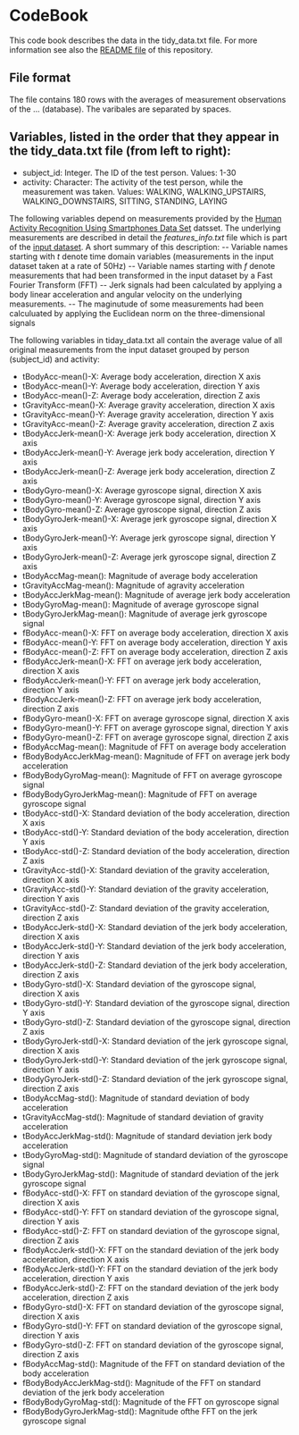 # CodeBook
This code book describes the data in the tidy_data.txt file. For more information see also the [README file](https://github.com/arne7777777/Coursera_GettingCleaningData/blob/master/README.md) of this repository.
 
## File format
The file contains 180 rows with the averages of measurement observations of the ... (database). The varibales are separated by spaces.

## Variables, listed in the order that they appear in the tidy_data.txt file (from left to right):
- subject_id: Integer. The ID of the test person. 
              Values: 1-30
- activity:   Character: The activity of the test person, while the measurement was taken. 
              Values: WALKING, WALKING_UPSTAIRS, WALKING_DOWNSTAIRS, SITTING, STANDING, LAYING

The following variables depend on measurements provided by the [Human Activity Recognition Using Smartphones Data Set](http://archive.ics.uci.edu/ml/datasets/Human+Activity+Recognition+Using+Smartphones) datsset. The underlying measurements are described in detail the *features_info.txt* file which is part of the [input dataset](https://d396qusza40orc.cloudfront.net/getdata%2Fprojectfiles%2FUCI%20HAR%20Dataset.zip). A short summary of this description:
-- Variable names starting with *t* denote time domain variables (measurements in the input dataset taken at a rate of 50Hz)
-- Variable names starting with *f* denote measurements that had been transformed in the input dataset by a Fast Fourier Transform (FFT)
-- Jerk signals had been calculated by applying a body linear acceleration and angular velocity on the underlying measurements.
-- The maginutude of some measurements had been calculuated by applying the Euclidean norm on the three-dimensional signals

The following variables in tiday_data.txt all contain the average value of all original measurements from the input dataset grouped by person (subject_id) and activity:

- tBodyAcc-mean()-X: Average body acceleration, direction X axis
- tBodyAcc-mean()-Y: Average body acceleration, direction Y axis
- tBodyAcc-mean()-Z: Average body acceleration, direction Z axis
- tGravityAcc-mean()-X: Average gravity acceleration, direction X axis
- tGravityAcc-mean()-Y: Average gravity acceleration, direction Y axis
- tGravityAcc-mean()-Z: Average gravity acceleration, direction Z axis
- tBodyAccJerk-mean()-X: Average jerk body acceleration, direction X axis
- tBodyAccJerk-mean()-Y: Average jerk body acceleration, direction Y axis
- tBodyAccJerk-mean()-Z: Average jerk body acceleration, direction Z axis
- tBodyGyro-mean()-X: Average gyroscope signal, direction X axis
- tBodyGyro-mean()-Y: Average gyroscope signal, direction Y axis
- tBodyGyro-mean()-Z: Average gyroscope signal, direction Z axis
- tBodyGyroJerk-mean()-X: Average jerk gyroscope signal, direction X axis
- tBodyGyroJerk-mean()-Y: Average jerk gyroscope signal, direction Y axis
- tBodyGyroJerk-mean()-Z: Average jerk gyroscope signal, direction Z axis
- tBodyAccMag-mean(): Magnitude of average body acceleration
- tGravityAccMag-mean(): Magnitude of agravity acceleration
- tBodyAccJerkMag-mean(): Magnitude of average jerk body acceleration
- tBodyGyroMag-mean(): Magnitude of average gyroscope signal
- tBodyGyroJerkMag-mean(): Magnitude of average jerk gyroscope signal
- fBodyAcc-mean()-X: FFT on average body acceleration, direction X axis
- fBodyAcc-mean()-Y: FFT on average body acceleration, direction Y axis
- fBodyAcc-mean()-Z: FFT on average body acceleration, direction Z axis
- fBodyAccJerk-mean()-X: FFT on average jerk body acceleration, direction X axis
- fBodyAccJerk-mean()-Y: FFT on average jerk body acceleration, direction Y axis
- fBodyAccJerk-mean()-Z: FFT on average jerk body acceleration, direction Z axis
- fBodyGyro-mean()-X: FFT on average gyroscope signal, direction X axis
- fBodyGyro-mean()-Y: FFT on average gyroscope signal, direction Y axis
- fBodyGyro-mean()-Z: FFT on average gyroscope signal, direction Z axis
- fBodyAccMag-mean(): Magnitude of FFT on average body acceleration
- fBodyBodyAccJerkMag-mean(): Magnitude of FFT on average jerk body acceleration
- fBodyBodyGyroMag-mean(): Magnitude of FFT on average gyroscope signal
- fBodyBodyGyroJerkMag-mean(): Magnitude of FFT on average gyroscope signal
- tBodyAcc-std()-X: Standard deviation of the body acceleration, direction X axis
- tBodyAcc-std()-Y: Standard deviation of the body acceleration, direction Y axis
- tBodyAcc-std()-Z: Standard deviation of the body acceleration, direction Z axis
- tGravityAcc-std()-X: Standard deviation of the gravity acceleration, direction X axis
- tGravityAcc-std()-Y: Standard deviation of the gravity acceleration, direction Y axis
- tGravityAcc-std()-Z: Standard deviation of the gravity acceleration, direction Z axis
- tBodyAccJerk-std()-X: Standard deviation of the jerk body acceleration, direction X axis
- tBodyAccJerk-std()-Y: Standard deviation of the jerk body acceleration, direction Y axis
- tBodyAccJerk-std()-Z: Standard deviation of the jerk body acceleration, direction Z axis
- tBodyGyro-std()-X: Standard deviation of the gyroscope signal, direction X axis
- tBodyGyro-std()-Y: Standard deviation of the gyroscope signal, direction Y axis
- tBodyGyro-std()-Z: Standard deviation of the gyroscope signal, direction Z axis
- tBodyGyroJerk-std()-X: Standard deviation of the jerk gyroscope signal, direction X axis
- tBodyGyroJerk-std()-Y: Standard deviation of the jerk gyroscope signal, direction Y axis
- tBodyGyroJerk-std()-Z: Standard deviation of the jerk gyroscope signal, direction Z axis
- tBodyAccMag-std(): Magnitude of standard deviation of body acceleration
- tGravityAccMag-std(): Magnitude of standard deviation of gravity acceleration
- tBodyAccJerkMag-std(): Magnitude of standard deviation jerk body acceleration
- tBodyGyroMag-std(): Magnitude of standard deviation of the gyroscope signal
- tBodyGyroJerkMag-std(): Magnitude of  standard deviation of the jerk gyroscope signal
- fBodyAcc-std()-X: FFT on standard deviation of the gyroscope signal, direction X axis
- fBodyAcc-std()-Y: FFT on standard deviation of the gyroscope signal, direction Y axis
- fBodyAcc-std()-Z: FFT on standard deviation of the gyroscope signal, direction Z axis
- fBodyAccJerk-std()-X: FFT on the standard deviation of the jerk body acceleration, direction X axis
- fBodyAccJerk-std()-Y: FFT on the standard deviation of the jerk body acceleration, direction Y axis
- fBodyAccJerk-std()-Z: FFT on the standard deviation of the jerk body acceleration, direction Z axis
- fBodyGyro-std()-X: FFT on standard deviation of the gyroscope signal, direction X axis
- fBodyGyro-std()-Y: FFT on standard deviation of the gyroscope signal, direction Y axis
- fBodyGyro-std()-Z: FFT on standard deviation of the gyroscope signal, direction Z axis
- fBodyAccMag-std(): Magnitude of the FFT on standard deviation of the body acceleration
- fBodyBodyAccJerkMag-std(): Magnitude of the FFT on standard deviation of the jerk body acceleration
- fBodyBodyGyroMag-std(): Magnitude of the FFT on gyroscope signal
- fBodyBodyGyroJerkMag-std(): Magnitude ofthe FFT on the jerk gyroscope signal
